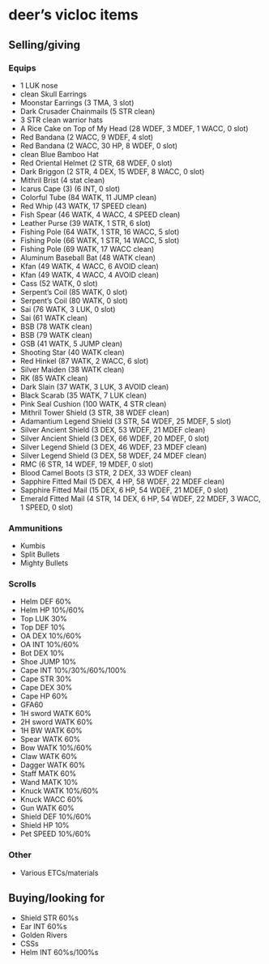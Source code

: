 # deer’s vicloc items

## Selling/giving

### Equips

- 1 LUK nose
- clean Skull Earrings
- Moonstar Earrings (3 TMA, 3 slot)
- Dark Crusader Chainmails (5 STR clean)
- 3 STR clean warrior hats
- A Rice Cake on Top of My Head (28 WDEF, 3 MDEF, 1 WACC, 0 slot)
- Red Bandana (2 WACC, 9 WDEF, 4 slot)
- Red Bandana (2 WACC, 30 HP, 8 WDEF, 0 slot)
- clean Blue Bamboo Hat
- Red Oriental Helmet (2 STR, 68 WDEF, 0 slot)
- Dark Briggon (2 STR, 4 DEX, 15 WDEF, 8 WACC, 0 slot)
- Mithril Brist (4 stat clean)
- Icarus Cape (3) (6 INT, 0 slot)
- Colorful Tube (84 WATK, 11 JUMP clean)
- Red Whip (43 WATK, 17 SPEED clean)
- Fish Spear (46 WATK, 4 WACC, 4 SPEED clean)
- Leather Purse (39 WATK, 1 STR, 6 slot)
- Fishing Pole (64 WATK, 1 STR, 16 WACC, 5 slot)
- Fishing Pole (66 WATK, 1 STR, 14 WACC, 5 slot)
- Fishing Pole (69 WATK, 17 WACC clean)
- Aluminum Baseball Bat (48 WATK clean)
- Kfan (49 WATK, 4 WACC, 6 AVOID clean)
- Kfan (49 WATK, 4 WACC, 4 AVOID clean)
- Cass (52 WATK, 0 slot)
- Serpent’s Coil (85 WATK, 0 slot)
- Serpent’s Coil (80 WATK, 0 slot)
- Sai (76 WATK, 3 LUK, 0 slot)
- Sai (61 WATK clean)
- BSB (78 WATK clean)
- BSB (79 WATK clean)
- GSB (41 WATK, 5 JUMP clean)
- Shooting Star (40 WATK clean)
- Red Hinkel (87 WATK, 2 WACC, 6 slot)
- Silver Maiden (38 WATK clean)
- RK (85 WATK clean)
- Dark Slain (37 WATK, 3 LUK, 3 AVOID clean)
- Black Scarab (35 WATK, 7 LUK clean)
- Pink Seal Cushion (100 WATK, 4 STR clean)
- Mithril Tower Shield (3 STR, 38 WDEF clean)
- Adamantium Legend Shield (3 STR, 54 WDEF, 25 MDEF, 5 slot)
- Silver Ancient Shield (3 DEX, 53 WDEF, 21 MDEF clean)
- Silver Ancient Shield (3 DEX, 66 WDEF, 20 MDEF, 0 slot)
- Silver Legend Shield (3 DEX, 46 WDEF, 23 MDEF clean)
- Silver Legend Shield (3 DEX, 58 WDEF, 24 MDEF clean)
- RMC (6 STR, 14 WDEF, 19 MDEF, 0 slot)
- Blood Camel Boots (3 STR, 2 DEX, 33 WDEF clean)
- Sapphire Fitted Mail (5 DEX, 4 HP, 58 WDEF, 22 MDEF clean)
- Sapphire Fitted Mail (15 DEX, 6 HP, 54 WDEF, 21 MDEF, 0 slot)
- Emerald Fitted Mail (4 STR, 14 DEX, 6 HP, 54 WDEF, 22 MDEF, 3 WACC, 1 SPEED, 0 slot)

### Ammunitions

- Kumbis
- Split Bullets
- Mighty Bullets

### Scrolls

- Helm DEF 60%
- Helm HP 10%/60%
- Top LUK 30%
- Top DEF 10%
- OA DEX 10%/60%
- OA INT 10%/60%
- Bot DEX 10%
- Shoe JUMP 10%
- Cape INT 10%/30%/60%/100%
- Cape STR 30%
- Cape DEX 30%
- Cape HP 60%
- GFA60
- 1H sword WATK 60%
- 2H sword WATK 60%
- 1H BW WATK 60%
- Spear WATK 60%
- Bow WATK 10%/60%
- Claw WATK 60%
- Dagger WATK 60%
- Staff MATK 60%
- Wand MATK 10%
- Knuck WATK 10%/60%
- Knuck WACC 60%
- Gun WATK 60%
- Shield DEF 10%/60%
- Shield HP 10%
- Pet SPEED 10%/60%

### Other

- Various ETCs/materials

## Buying/looking for

- Shield STR 60%s
- Ear INT 60%s
- Golden Rivers
- CSSs
- Helm INT 60%s/100%s
